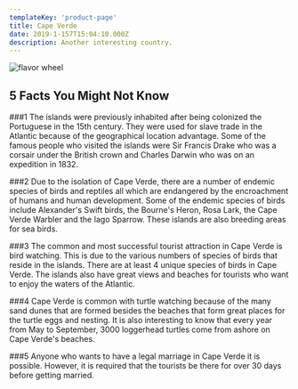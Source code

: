 ```yaml
---
templateKey: 'product-page'
title: Cape Verde
date: 2019-1-157T15:04:10.000Z
description: Another interesting country.
---
```


![flavor wheel](/img/flags/CapeVerde_Flag.png)

## 5 Facts You Might Not Know

###1
The islands were previously inhabited after being colonized the Portuguese in the 15th century. They were used for slave trade in the Atlantic because of the geographical location advantage. Some of the famous people who visited the islands were Sir Francis Drake who was a corsair under the British crown and Charles Darwin who was on an expedition in 1832.

###2
Due to the isolation of Cape Verde, there are a number of endemic species of birds and reptiles all which are endangered by the encroachment of humans and human development. Some of the endemic species of birds include Alexander's Swift birds, the Bourne's Heron, Rosa Lark, the Cape Verde Warbler and the Iago Sparrow. These islands are also breeding areas for sea birds.

###3
The common and most successful tourist attraction in Cape Verde is bird watching. This is due to the various numbers of species of birds that reside in the islands. There are at least 4 unique species of birds in Cape Verde. The islands also have great views and beaches for tourists who want to enjoy the waters of the Atlantic.

###4
Cape Verde is common with turtle watching because of the many sand dunes that are formed besides the beaches that form great places for the turtle eggs and nesting. It is also interesting to know that every year from May to September, 3000 loggerhead turtles come from ashore on Cape Verde's beaches.

###5
Anyone who wants to have a legal marriage in Cape Verde it is possible. However, it is required that the tourists be there for over 30 days before getting married.
